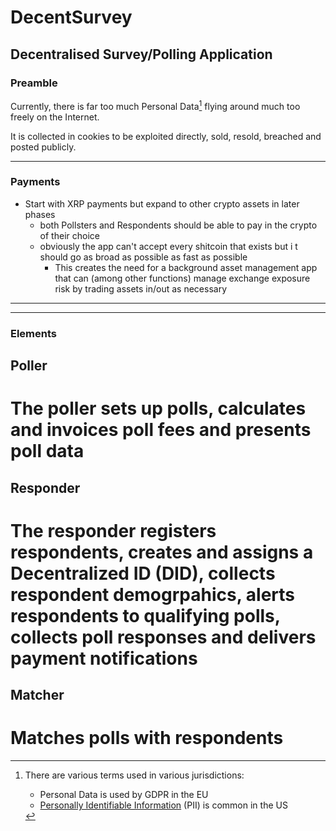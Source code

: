 # DecentSurvey

## Decentralised Survey/Polling Application


### Preamble

Currently, there is far too much Personal Data[^1] flying around much too freely on the Internet.

It is collected in cookies to be exploited directly, sold, resold, breached and posted publicly.

---

### Payments

- Start with XRP payments but expand to other crypto assets in later phases
    - both Pollsters and Respondents should be able to pay in the crypto of their choice
    - obviously the app can't accept every shitcoin that exists but i t should go as broad as possible as fast as possible
        - This creates the need for a background asset management app that can (among other functions) manage exchange exposure risk by trading assets in/out as necessary

---

[^1]: There are various terms used in various jurisdictions:

     - Personal Data is used by GDPR in the EU
     - [Personally Identifiable Information](https://en.wikipedia.org/wiki/Personal_data) (PII) is common in the US

---

### Elements

## Poller

# The poller sets up polls, calculates and invoices poll fees and presents poll data

## Responder

# The responder registers respondents, creates and assigns a Decentralized ID (DID), collects respondent demogrpahics, alerts respondents to qualifying polls, collects poll responses and delivers payment notifications

## Matcher

# Matches polls with respondents
